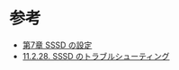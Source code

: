 # 参考

* [第7章 SSSD の設定](https://access.redhat.com/documentation/ja-jp/red_hat_enterprise_linux/7/html/system-level_authentication_guide/sssd)
* [11.2.28. SSSD のトラブルシューティング](https://access.redhat.com/documentation/ja-jp/red_hat_enterprise_linux/6/html/deployment_guide/sssd-troubleshooting)
